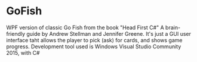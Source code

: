 # GoFish
WPF version of classic Go Fish from the book "Head First C#" A brain-friendly guide by Andrew Stellman and Jennifer Greene.
It's just a GUI user interface taht allows the player to pick (ask) for cards, and shows game progress.
Development tool used is Windows Visual Studio Community 2015, with C#
